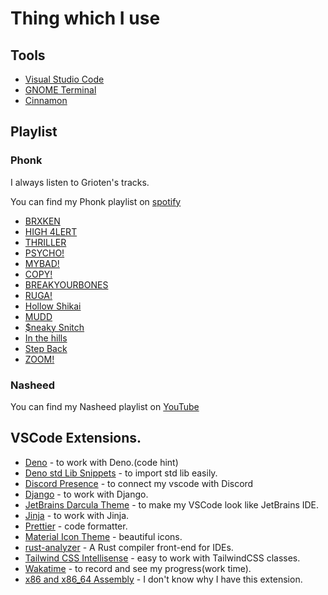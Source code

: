 # Thing which I use

## Tools

- [Visual Studio Code](https://code.visualstudio.com/)
- [GNOME Terminal](https://gitlab.gnome.org/GNOME/gnome-terminal)
- [Cinnamon](https://wiki.archlinux.org/title/cinnamon)

## Playlist

### Phonk
I always listen to Grioten's tracks.

You can find my Phonk playlist on [spotify](https://open.spotify.com/playlist/52HE3t7h5dogELchHV8iQq?si=d962437cf33e4081)

- [BRXKEN](https://www.youtube.com/watch?v=POv3xK7Phso)
- [HIGH 4LERT](https://www.youtube.com/watch?v=cZGJCMVVCrU)
- [THRILLER](https://www.youtube.com/watch?v=sdM2rnq8WIM)
- [PSYCHO!](https://www.youtube.com/watch?v=1IvyOUiftIM)
- [MYBAD!](https://www.youtube.com/watch?v=TVqF_jVtgA8)
- [COPY!](https://www.youtube.com/watch?v=uV8MSY_gTUg)
- [BREAKYOURBONES](https://www.youtube.com/watch?v=vAQPzoCrxfM)
- [RUGA!](https://www.youtube.com/watch?v=Ke2rytUslz8)
- [Hollow Shikai](https://www.youtube.com/watch?v=0THfcQTM2Cc)
- [MUDD](https://www.youtube.com/watch?v=G20TxJRTv1A)
- [$neaky Snitch](https://www.youtube.com/watch?v=Q2lK8PGgiaE)
- [In the hills](https://www.youtube.com/watch?v=I7G-YfmKab4)
- [Step Back](https://www.youtube.com/watch?v=ModYrt62Vx0)
- [ZOOM!](https://www.youtube.com/watch?v=gMD_pHHAWXM)

### Nasheed

You can find my Nasheed playlist on [YouTube](https://youtube.com/playlist?list=PLRR3slZDoWCHL5juVi4Oa605E13rde1Ns)


## VSCode Extensions.
- [Deno](https://github.com/denoland/vscode_deno) - to work with Deno.(code hint)
- [Deno std Lib Snippets](https://github.com/bahiirwa/deno-std-lib-snippets) -  to import std lib easily.
- [Discord Presence](https://github.com/iCrawl/discord-vscode) - to connect my vscode with Discord
- [Django](https://github.com/vscode-django/vscode-django) - to work with Django.
- [JetBrains Darcula Theme](https://github.com/Mohamed3nan/JetBrains-Darcula-Theme) -  to make my VSCode look like JetBrains IDE.
- [Jinja](https://github.com/wholroyd/vscode-jinja) - to work with Jinja.
- [Prettier](https://github.com/prettier/prettier-vscode) - code formatter.
- [Material Icon Theme](https://github.com/PKief/vscode-material-icon-theme) - beautiful icons.
- [rust-analyzer](https://github.com/rust-lang/rust-analyzer) -  A Rust compiler front-end for IDEs.
- [Tailwind CSS Intellisense](https://github.com/tailwindlabs/tailwindcss-intellisense) - easy to work with TailwindCSS classes.
- [Wakatime](https://github.com/wakatime/vscode-wakatime) - to record and see my progress(work time).
- [x86 and x86_64 Assembly](https://github.com/13xforever/x86_64-assembly-vscode) - I don't know why I have this extension. 

